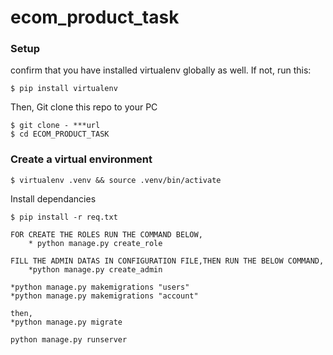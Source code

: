 # ecom_product_task
### Setup

confirm that you have installed virtualenv globally as well. If not, run this:

    $ pip install virtualenv

Then, Git clone this repo to your PC

    $ git clone - ***url
    $ cd ECOM_PRODUCT_TASK

### Create a virtual environment

    $ virtualenv .venv && source .venv/bin/activate
Install dependancies

    $ pip install -r req.txt

<!-- CREATE ROLE -->
    FOR CREATE THE ROLES RUN THE COMMAND BELOW,
        * python manage.py create_role

<!-- CREATE ADMIN -->
    FILL THE ADMIN DATAS IN CONFIGURATION FILE,THEN RUN THE BELOW COMMAND,
        *python manage.py create_admin

<!-- MAKING MIGRATION -->
    *python manage.py makemigrations "users"
    *python manage.py makemigrations "account"

    then,
    *python manage.py migrate

<!-- RUN THE PROJECT -->
    python manage.py runserver

